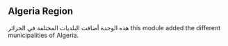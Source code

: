 Algeria Region
-----------------------
هذه الوحدة أضافت البلديات المختلفة في الجزائر
this module added the different municipalities of Algeria.

